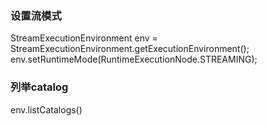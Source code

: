 
### 设置流模式
StreamExecutionEnvironment env = StreamExecutionEnvironment.getExecutionEnvironment();
env.setRuntimeMode(RuntimeExecutionNode.STREAMING);

### 列举catalog
env.listCatalogs()